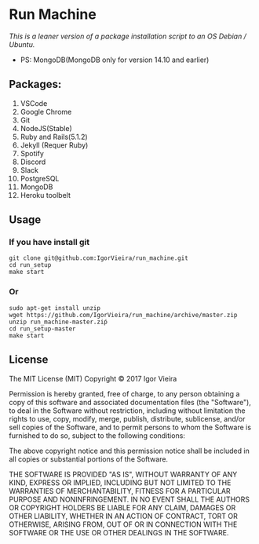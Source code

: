# Run Machine

*This is a leaner version of a package installation script to an OS Debian / Ubuntu.*
- PS: MongoDB(MongoDB only for version 14.10 and earlier)


## Packages:


  1. VSCode
  1. Google Chrome
  1. Git 
  1. NodeJS(Stable)
  1. Ruby and Rails(5.1.2)
  1. Jekyll (Requer Ruby)
  1. Spotify
  1. Discord
  1. Slack
  1. PostgreSQL
  1. MongoDB
  1. Heroku toolbelt

## Usage
### If you have install git
```
git clone git@github.com:IgorVieira/run_machine.git
cd run_setup
make start
```

### Or
```
sudo apt-get install unzip
wget https://github.com/IgorVieira/run_machine/archive/master.zip
unzip run_machine-master.ziṕ
cd run_setup-master
make start

```

## License

The MIT License (MIT) Copyright © 2017 Igor Vieira

Permission is hereby granted, free of charge, to any person obtaining a copy of this software and associated documentation files (the "Software"), to deal in the Software without restriction, including without limitation the rights to use, copy, modify, merge, publish, distribute, sublicense, and/or sell copies of the Software, and to permit persons to whom the Software is furnished to do so, subject to the following conditions:

The above copyright notice and this permission notice shall be included in all copies or substantial portions of the Software.

THE SOFTWARE IS PROVIDED "AS IS", WITHOUT WARRANTY OF ANY KIND, EXPRESS OR IMPLIED, INCLUDING BUT NOT LIMITED TO THE WARRANTIES OF MERCHANTABILITY, FITNESS FOR A PARTICULAR PURPOSE AND NONINFRINGEMENT. IN NO EVENT SHALL THE AUTHORS OR COPYRIGHT HOLDERS BE LIABLE FOR ANY CLAIM, DAMAGES OR OTHER LIABILITY, WHETHER IN AN ACTION OF CONTRACT, TORT OR OTHERWISE, ARISING FROM, OUT OF OR IN CONNECTION WITH THE SOFTWARE OR THE USE OR OTHER DEALINGS IN THE SOFTWARE.



